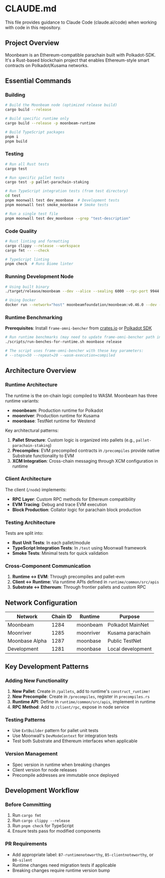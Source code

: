 # CLAUDE.md

This file provides guidance to Claude Code (claude.ai/code) when working with code in this repository.

## Project Overview

Moonbeam is an Ethereum-compatible parachain built with Polkadot-SDK. It's a Rust-based blockchain project that enables Ethereum-style smart contracts on Polkadot/Kusama networks.

## Essential Commands

### Building
```bash
# Build the Moonbeam node (optimized release build)
cargo build --release

# Build specific runtime only
cargo build --release -p moonbeam-runtime

# Build TypeScript packages
pnpm i
pnpm build
```

### Testing
```bash
# Run all Rust tests
cargo test

# Run specific pallet tests
cargo test -p pallet-parachain-staking

# Run TypeScript integration tests (from test directory)
cd test
pnpm moonwall test dev_moonbase  # Development tests
pnpm moonwall test smoke_moonbase # Smoke tests

# Run a single test file
pnpm moonwall test dev_moonbase --grep "test-description"
```

### Code Quality
```bash
# Rust linting and formatting
cargo clippy --release --workspace
cargo fmt -- --check

# TypeScript linting
pnpm check  # Runs Biome linter
```

### Running Development Node
```bash
# Using built binary
./target/release/moonbeam --dev --alice --sealing 6000 --rpc-port 9944

# Using Docker
docker run --network="host" moonbeamfoundation/moonbeam:v0.46.0 --dev --alice --sealing 6000 --rpc-port 9944
```

### Runtime Benchmarking

**Prerequisites**: Install `frame-omni-bencher` from [crates.io](https://crates.io/crates/frame-omni-bencher) or [Polkadot SDK](https://github.com/paritytech/polkadot-sdk/tree/b45f89c51fbd58e984e5e013992dd26715cb8bdc/substrate/utils/frame/omni-bencher)

```bash
# Run runtime benchmarks (may need to update frame-omni-bencher path in script)
./scripts/run-benches-for-runtime.sh moonbase release

# The script uses frame-omni-bencher with these key parameters:
# --steps=50 --repeat=20 --wasm-execution=compiled
```

## Architecture Overview

### Runtime Architecture
The runtime is the on-chain logic compiled to WASM. Moonbeam has three runtime variants:
- **moonbeam**: Production runtime for Polkadot
- **moonriver**: Production runtime for Kusama
- **moonbase**: TestNet runtime for Westend

Key architectural patterns:
1. **Pallet Structure**: Custom logic is organized into pallets (e.g., `pallet-parachain-staking`)
2. **Precompiles**: EVM precompiled contracts in `/precompiles` provide native Substrate functionality to EVM
3. **XCM Integration**: Cross-chain messaging through XCM configuration in runtime

### Client Architecture
The client (`/node`) implements:
- **RPC Layer**: Custom RPC methods for Ethereum compatibility
- **EVM Tracing**: Debug and trace EVM execution
- **Block Production**: Collator logic for parachain block production

### Testing Architecture
Tests are split into:
- **Rust Unit Tests**: In each pallet/module
- **TypeScript Integration Tests**: In `/test` using Moonwall framework
- **Smoke Tests**: Minimal tests for quick validation

### Cross-Component Communication
1. **Runtime ↔ EVM**: Through precompiles and pallet-evm
2. **Client ↔ Runtime**: Via runtime APIs defined in `runtime/common/src/apis`
3. **Substrate ↔ Ethereum**: Through frontier pallets and custom RPC

## Network Configuration

| Network        | Chain ID | Runtime   | Purpose           |
| -------------- | -------- | --------- | ----------------- |
| Moonbeam       | 1284     | moonbeam  | Polkadot MainNet  |
| Moonriver      | 1285     | moonriver | Kusama parachain  |
| Moonbase Alpha | 1287     | moonbase  | Public TestNet    |
| Development    | 1281     | moonbase  | Local development |

## Key Development Patterns

### Adding New Functionality
1. **New Pallet**: Create in `/pallets`, add to runtime's `construct_runtime!`
2. **New Precompile**: Create in `/precompiles`, register in `precompiles.rs`
3. **Runtime API**: Define in `runtime/common/src/apis`, implement in runtime
4. **RPC Method**: Add to `/client/rpc`, expose in node service

### Testing Patterns
- Use `ExtBuilder` pattern for pallet unit tests
- Use Moonwall's `DevModeContext` for integration tests
- Test both Substrate and Ethereum interfaces when applicable

### Version Management
- Spec version in runtime when breaking changes
- Client version for node releases
- Precompile addresses are immutable once deployed

## Development Workflow

### Before Committing
1. Run `cargo fmt`
2. Run `cargo clippy --release`
3. Run `pnpm check` for TypeScript
4. Ensure tests pass for modified components

### PR Requirements
- Add appropriate label: `B7-runtimenoteworthy`, `B5-clientnoteworthy`, or `B0-silent`
- Runtime changes need migration tests if applicable
- Breaking changes require runtime version bump
